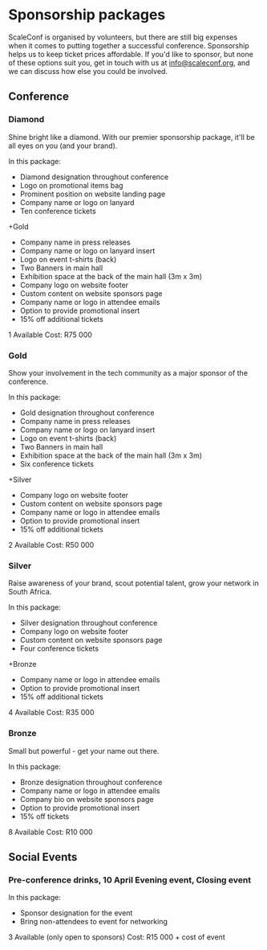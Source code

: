 # Sponsorship packages

ScaleConf is organised by volunteers, but there are still big expenses when it comes to putting together a successful conference. Sponsorship helps us to keep ticket prices affordable. If you'd like to sponsor, but none of these options suit you, get in touch with us at info@scaleconf.org, and we can discuss how else you could be involved.

## Conference

### Diamond
Shine bright like a diamond. With our premier sponsorship package, it'll be all eyes on you (and your brand).

In this package:

* Diamond designation throughout conference
* Logo on promotional items bag
* Prominent position on website landing page
* Company name or logo on lanyard
* Ten conference tickets

+Gold
* Company name in press releases
* Company name or logo on lanyard insert
* Logo on event t-shirts (back)
* Two Banners in main hall
* Exhibition space at the back of the main hall (3m x 3m)
* Company logo on website footer
* Custom content on website sponsors page
* Company name or logo in attendee emails
* Option to provide promotional insert
* 15% off additional tickets

1 Available
Cost: R75 000

### Gold
Show your involvement in the tech community as a major sponsor of the conference.

In this package:
* Gold designation throughout conference
* Company name in press releases
* Company name or logo on lanyard insert
* Logo on event t-shirts (back)
* Two Banners in main hall
* Exhibition space at the back of the main hall (3m x 3m)
* Six conference tickets

+Silver
* Company logo on website footer
* Custom content on website sponsors page
* Company name or logo in attendee emails
* Option to provide promotional insert
* 15% off additional tickets

2 Available
Cost: R50 000

### Silver
Raise awareness of your brand, scout potential talent, grow your network in South Africa.

In this package:
* Silver designation throughout conference
* Company logo on website footer
* Custom content on website sponsors page
* Four conference tickets

+Bronze
* Company name or logo in attendee emails
* Option to provide promotional insert
* 15% off additional tickets

4 Available
Cost: R35 000

### Bronze
Small but powerful - get your name out there.

In this package:
* Bronze designation throughout conference
* Company name or logo in attendee emails
* Company bio on website sponsors page
* Option to provide promotional insert
* 15% off tickets

8 Available
Cost: R10 000

## Social Events

### Pre-conference drinks, 10 April Evening event, Closing event

In this package:
* Sponsor designation for the event
* Bring non-attendees to event for networking

3 Available (only open to sponsors)
Cost: R15 000 + cost of event
